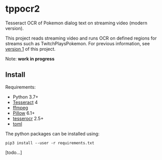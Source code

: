 # tppocr2

Tesseract OCR of Pokemon dialog text on streaming video (modern version).

This project reads streaming video and runs OCR on defined regions for streams such as TwitchPlaysPokemon. For previous
information, see [version 1](https://github.com/chfoo/tppocr) of this project.

Note: **work in progress**

## Install

Requirements:

* Python 3.7+
* [Tesseract](https://github.com/tesseract-ocr/tesseract) 4
* [ffmpeg](https://ffmpeg.org/download.html)
* [Pillow](https://pillow.readthedocs.io/en/stable/index.html) 6.1+
* [tesserocr](https://github.com/sirfz/tesserocr) 2.5+
* [toml](https://github.com/uiri/toml)

The python packages can be installed using:

    pip3 install --user -r requirements.txt

[todo...]
